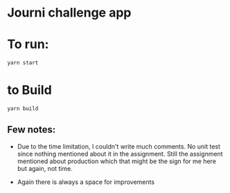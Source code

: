# Journi challenge app

# To run:

```
yarn start
```

# to Build

```
yarn build
```

## Few notes:

- Due to the time limitation, I couldn't write much comments. No unit test since nothing mentioned about it in the assignment. Still the assignment mentioned about production which that might be the sign for me here but again, not time.

- Again there is always a space for improvements
